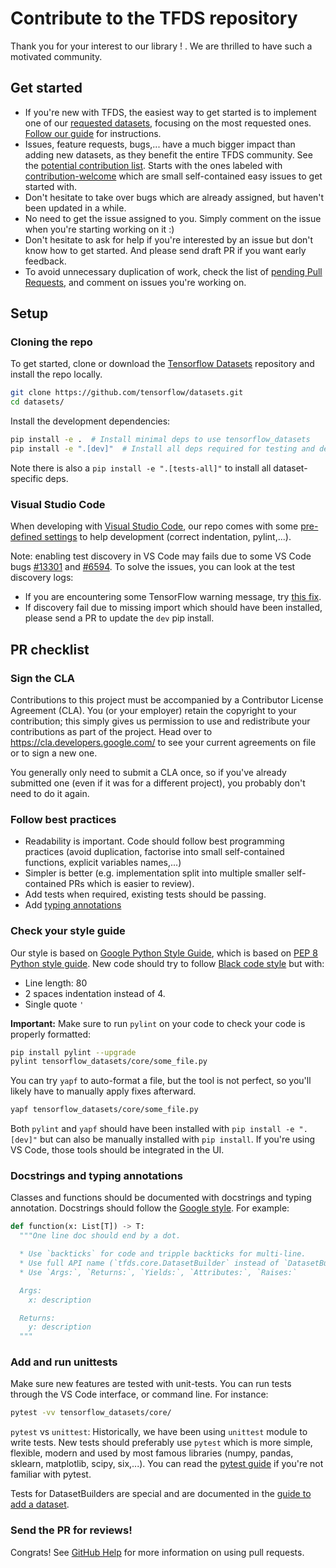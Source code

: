 # Contribute to the TFDS repository

Thank you for your interest to our library ! . We are thrilled to have such a
motivated community.

## Get started

*   If you're new with TFDS, the easiest way to get started is to implement one
    of our
    [requested datasets](https://github.com/tensorflow/datasets/issues?q=is%3Aissue+is%3Aopen+label%3A%22dataset+request%22+sort%3Areactions-%2B1-desc),
    focusing on the most requested ones.
    [Follow our guide](https://www.tensorflow.org/datasets/add_dataset) for
    instructions.
*   Issues, feature requests, bugs,... have a much bigger impact than adding new
    datasets, as they benefit the entire TFDS community. See the
    [potential contribution list](https://github.com/tensorflow/datasets/issues?utf8=%E2%9C%93&q=is%3Aissue+is%3Aopen+-label%3A%22dataset+request%22+).
    Starts with the ones labeled with
    [contribution-welcome](https://github.com/tensorflow/datasets/issues?q=is%3Aissue+is%3Aopen+label%3A%22contributions+welcome%22)
    which are small self-contained easy issues to get started with.
*   Don't hesitate to take over bugs which are already assigned, but haven't
    been updated in a while.
*   No need to get the issue assigned to you. Simply comment on the issue when
    you're starting working on it :)
*   Don't hesitate to ask for help if you're interested by an issue but don't
    know how to get started. And please send draft PR if you want early
    feedback.
*   To avoid unnecessary duplication of work, check the list of
    [pending Pull Requests](https://github.com/tensorflow/datasets/pulls), and
    comment on issues you're working on.

## Setup

### Cloning the repo

To get started, clone or download the
[Tensorflow Datasets](https://github.com/tensorflow/datasets) repository and
install the repo locally.

```sh
git clone https://github.com/tensorflow/datasets.git
cd datasets/
```

Install the development dependencies:

```sh
pip install -e .  # Install minimal deps to use tensorflow_datasets
pip install -e ".[dev]"  # Install all deps required for testing and development
```

Note there is also a `pip install -e ".[tests-all]"` to install all
dataset-specific deps.

### Visual Studio Code

When developing with [Visual Studio Code](https://code.visualstudio.com/), our
repo comes with some
[pre-defined settings](https://github.com/tensorflow/datasets/tree/master/.vscode/settings.json)
to help development (correct indentation, pylint,...).

Note: enabling test discovery in VS Code may fails due to some VS Code bugs
[#13301](https://github.com/microsoft/vscode-python/issues/13301) and
[#6594](https://github.com/microsoft/vscode-python/issues/6594). To solve the
issues, you can look at the test discovery logs:

*   If you are encountering some TensorFlow warning message, try
    [this fix](https://github.com/microsoft/vscode-python/issues/6594#issuecomment-555680813).
*   If discovery fail due to missing import which should have been installed,
    please send a PR to update the `dev` pip install.

## PR checklist

### Sign the CLA

Contributions to this project must be accompanied by a Contributor License
Agreement (CLA). You (or your employer) retain the copyright to your
contribution; this simply gives us permission to use and redistribute your
contributions as part of the project. Head over to
<https://cla.developers.google.com/> to see your current agreements on file or
to sign a new one.

You generally only need to submit a CLA once, so if you've already submitted one
(even if it was for a different project), you probably don't need to do it
again.

### Follow best practices

*   Readability is important. Code should follow best programming practices
    (avoid duplication, factorise into small self-contained functions, explicit
    variables names,...)
*   Simpler is better (e.g. implementation split into multiple smaller
    self-contained PRs which is easier to review).
*   Add tests when required, existing tests should be passing.
*   Add [typing annotations](https://docs.python.org/3/library/typing.html)

### Check your style guide

Our style is based on
[Google Python Style Guide](https://github.com/google/styleguide/blob/gh-pages/pyguide.md),
which is based on
[PEP 8 Python style guide](https://www.python.org/dev/peps/pep-0008). New code
should try to follow
[Black code style](https://github.com/psf/black/blob/master/docs/the_black_code_style.md)
but with:

*   Line length: 80
*   2 spaces indentation instead of 4.
*   Single quote `'`

**Important:** Make sure to run `pylint` on your code to check your code is
properly formatted:

```sh
pip install pylint --upgrade
pylint tensorflow_datasets/core/some_file.py
```

You can try `yapf` to auto-format a file, but the tool is not perfect, so you'll
likely have to manually apply fixes afterward.

```sh
yapf tensorflow_datasets/core/some_file.py
```

Both `pylint` and `yapf` should have been installed with `pip install -e
".[dev]"` but can also be manually installed with `pip install`. If you're using
VS Code, those tools should be integrated in the UI.

### Docstrings and typing annotations

Classes and functions should be documented with docstrings and typing
annotation. Docstrings should follow the
[Google style](https://google.github.io/styleguide/pyguide.html#383-functions-and-methods).
For example:

```python
def function(x: List[T]) -> T:
  """One line doc should end by a dot.

  * Use `backticks` for code and tripple backticks for multi-line.
  * Use full API name (`tfds.core.DatasetBuilder` instead of `DatasetBuilder`)
  * Use `Args:`, `Returns:`, `Yields:`, `Attributes:`, `Raises:`

  Args:
    x: description

  Returns:
    y: description
  """
```

### Add and run unittests

Make sure new features are tested with unit-tests. You can run tests through the
VS Code interface, or command line. For instance:

```sh
pytest -vv tensorflow_datasets/core/
```

`pytest` vs `unittest`: Historically, we have been using `unittest` module to
write tests. New tests should preferably use `pytest` which is more simple,
flexible, modern and used by most famous libraries (numpy, pandas, sklearn,
matplotlib, scipy, six,...). You can read the
[pytest guide](https://docs.pytest.org/en/stable/getting-started.html#getstarted)
if you're not familiar with pytest.

Tests for DatasetBuilders are special and are documented in the
[guide to add a dataset](https://github.com/tensorflow/datasets/blob/master/docs/add_dataset.md#test-your-dataset).

### Send the PR for reviews!

Congrats! See
[GitHub Help](https://help.github.com/articles/about-pull-requests/) for more
information on using pull requests.
